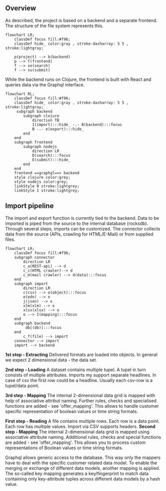 ## Overview

As described, the project is based on a backend and a separate frontend. The structure of the file system represents this.

```mermaid
flowchart LR;
    classDef focus fill:#f96;
    classDef hide_ color:gray , stroke-dasharray: 5 5 , stroke:lightgray;

    p(project) --> b(backend)
    p --> f(frontend)
    f --> se(search)
    f --> su(submit)

```

While the backend runs on Clojure, the frontend is built with React and queries data via the Graphql interface.

```mermaid
flowchart RL;
    classDef focus fill:#f96;
    classDef hide_ color:gray , stroke-dasharray: 5 5 , stroke:lightgray;
     subgraph backend
        subgraph clojure
            direction TB
            I(import):::hide_ -.- B(backend):::focus
            B -.- e(export):::hide_
        end
    end
    subgraph frontend
        subgraph nodejs
            direction LR
            D(search):::focus
            E(submit):::hide_
        end
    end
    frontend ==graphql==> backend
    style clojure color:grey;
    style nodejs color:grey;
    linkStyle 0 stroke:lightgrey;
    linkStyle 1 stroke:lightgrey;
```

## Import pipeline

The import and export function is currently tied to the backend. Data to be
imported is piped from the source to the internal database (rocksdb). Through
several steps, imports can be customized. The connector collects data from the
source (APIs, crawling for HTML/E-Mail) or from supplied files.

```mermaid
flowchart LR;
    classDef focus fill:#f96;
    subgraph connector
        direction LR
        c_a(REST-api) --> d
        c_c(HTML crawler)--> d
        c_m(mail crawler) --> d(data):::focus
    end
    subgraph import
        direction LR
        c(csv) --> o(object):::focus
        e(edn) --> o
        j(json) --> o
        xlm(xlm) --> o
        xlsx(xlsx) --> o
        o --> I(mapping):::focus
    end
    subgraph backend
         db[(db)]:::focus
    end
        c_f(file) --> import
    connector --> import
    import --> backend
```

**1st step - Extracting** Delivered formats are loaded into objects. In general we expect 2 dimensional data - the data set.

**2nd step - Loading** A dataset contains multiple tupel. A tupel in turn consists of multiple attributes. Imports my support separate headlines. In case of csv the first row could be a headline. Usually each csv-row is a tupel/data point.  

**3rd step - Mapping** The internal 2-dimensional data grid is mapped with help of associative attribut naming. Further rules, checks and specialised functions are added - see 'offer_mapping'. This allows to handle customer specific representation of boolean values or time string formats.

**First step - Reading** A file contains multiple rows. Each row is a data
point. Each row has multiple values. Import via CSV supports headers.
**Second step - Mapping** The internal 2-dimensional data grid is mapped using
associative attribute naming. Additional rules, checks and special functions are
added - see 'offer_mapping'. This allows you to process custom representations
of Boolean values or time string formats.

Graphql allows generic access to the database. This way only the mappers have to
deal with the specific customer related data model. To enable the merging or
exchange of different data models, another mapping is applied. The so-called key
mapping generates a key/fingerprint to match data containing only key-attribute
tuples across different data models by a hash value.
